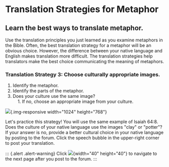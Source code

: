 # Translation Strategies for Metaphor

## Learn the best ways to translate metaphor.

Use the translation principles you just learned as you examine metaphors
in the Bible. Often, the best translation strategy for a metaphor will
be an obvious choice. However, the difference between your native
language and English makes translation more difficult. The translation
strategies help translators make the best choice communicating the
meaning of metaphors.

### Translation Strategy 3: Choose culturally appropriate images.

1.  Identify the metaphor.
2.  Identify the parts of the metaphor.
3.  Does your culture use the same image?\
        1. If no, choose an appropriate image from your culture.

![](/courses/JUSTINTIMEMODULEMETAPHORS/document/images/Translation-Strategy-3.png){.img-responsive
width="1024" height="768"}

Let\'s practice this strategy! You will use the same example of Isaiah
64:8. Does the culture of your native language use the images \"clay\"
or \"potter\"? If your answer is no, provide a better cultural choice in
your native language by posting to the forum. Click the speech bubble in
the upper-right corner to post your translation.

::: {.alert .alert-warning}
Click
![](/courses/JUSTINTIMEMODULEMETAPHORS/document/images/forward-arrow-icon.png){width="40"
height="40"} to navigate to the next page after you post to the forum.
:::

 

 

